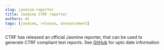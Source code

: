 ```yaml
---
slug: jasmine-reporter
title: Jasmine CTRF reporter
authors: mt
tags: [jasmine, release, announcement]
---
```


CTRF has released an official Jasmine reporter, that can be used to generate CTRF compliant test reports. See [GitHub](https://github.com/ctrf-io/jasmine-ctrf-json-reporter) for upto date information
